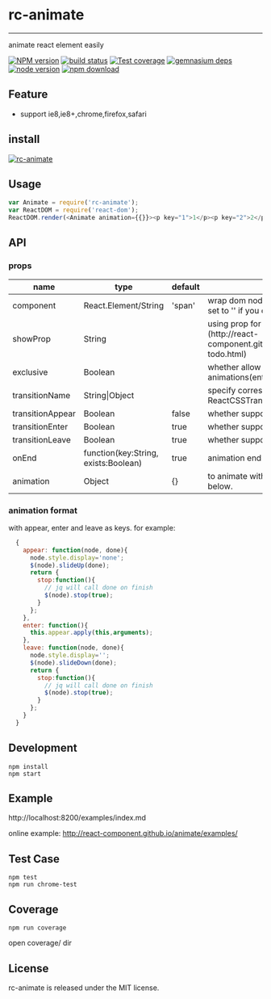 # rc-animate
---

animate react element easily

[![NPM version][npm-image]][npm-url]
[![build status][travis-image]][travis-url]
[![Test coverage][coveralls-image]][coveralls-url]
[![gemnasium deps][gemnasium-image]][gemnasium-url]
[![node version][node-image]][node-url]
[![npm download][download-image]][download-url]

[npm-image]: http://img.shields.io/npm/v/rc-animate.svg?style=flat-square
[npm-url]: http://npmjs.org/package/rc-animate
[travis-image]: https://img.shields.io/travis/react-component/animate.svg?style=flat-square
[travis-url]: https://travis-ci.org/react-component/animate
[coveralls-image]: https://img.shields.io/coveralls/react-component/animate.svg?style=flat-square
[coveralls-url]: https://coveralls.io/r/react-component/animate?branch=master
[gemnasium-image]: http://img.shields.io/gemnasium/react-component/animate.svg?style=flat-square
[gemnasium-url]: https://gemnasium.com/react-component/animate
[node-image]: https://img.shields.io/badge/node.js-%3E=_0.10-green.svg?style=flat-square
[node-url]: http://nodejs.org/download/
[download-image]: https://img.shields.io/npm/dm/rc-animate.svg?style=flat-square
[download-url]: https://npmjs.org/package/rc-animate

## Feature

* support ie8,ie8+,chrome,firefox,safari

## install

[![rc-animate](https://nodei.co/npm/rc-animate.png)](https://npmjs.org/package/rc-animate)

## Usage

```js
var Animate = require('rc-animate');
var ReactDOM = require('react-dom');
ReactDOM.render(<Animate animation={{}}><p key="1">1</p><p key="2">2</p></Animate>, container);
```

## API

### props

<table class="table table-bordered table-striped">
    <thead>
    <tr>
        <th style="width: 100px;">name</th>
        <th style="width: 50px;">type</th>
        <th style="width: 50px;">default</th>
        <th>description</th>
    </tr>
    </thead>
    <tbody>
        <tr>
          <td>component</td>
          <td>React.Element/String</td>
          <td>'span'</td>
          <td>wrap dom node or component for children. set to '' if you do not wrap for only one child</td>
        </tr>
        <tr>
          <td>showProp</td>
          <td>String</td>
          <td></td>
          <td>using prop for show and hide. [demo](http://react-component.github.io/animate/examples/hide-todo.html) </td>
        </tr>
        <tr>
          <td>exclusive</td>
          <td>Boolean</td>
          <td></td>
          <td>whether allow only one set of animations(enter and leave) at the same time. </td>
        </tr>
        <tr>
          <td>transitionName</td>
          <td>String|Object</td>
          <td></td>
          <td>specify corresponding css, see ReactCSSTransitionGroup</td>
        </tr>
       <tr>
         <td>transitionAppear</td>
         <td>Boolean</td>
         <td>false</td>
         <td>whether support transition appear anim</td>
       </tr>
        <tr>
          <td>transitionEnter</td>
          <td>Boolean</td>
          <td>true</td>
          <td>whether support transition enter anim</td>
        </tr>
       <tr>
         <td>transitionLeave</td>
         <td>Boolean</td>
         <td>true</td>
         <td>whether support transition leave anim</td>
       </tr>
       <tr>
         <td>onEnd</td>
         <td>function(key:String, exists:Boolean)</td>
         <td>true</td>
         <td>animation end callback</td>
       </tr>
        <tr>
          <td>animation</td>
          <td>Object</td>
          <td>{}</td>
          <td>
            to animate with js. see animation format below.
          </td>
        </tr>
    </tbody>
</table>

### animation format

with appear, enter and leave as keys. for example:

```js
  {
    appear: function(node, done){
      node.style.display='none';
      $(node).slideUp(done);
      return {
        stop:function(){
          // jq will call done on finish
          $(node).stop(true);
        }
      };
    },
    enter: function(){
      this.appear.apply(this,arguments);
    },
    leave: function(node, done){
      node.style.display='';
      $(node).slideDown(done);
      return {
        stop:function(){
          // jq will call done on finish
          $(node).stop(true);
        }
      };              
    }
  }
```

## Development

```
npm install
npm start
```

## Example

http://localhost:8200/examples/index.md

online example: http://react-component.github.io/animate/examples/

## Test Case

```
npm test
npm run chrome-test
```

## Coverage

```
npm run coverage
```

open coverage/ dir

## License

rc-animate is released under the MIT license.
